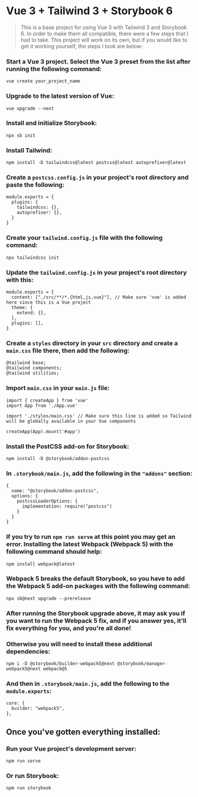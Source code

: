 # Vue 3 + Tailwind 3 + Storybook 6

> This is a base project for using Vue 3 with Tailwind 3 and Storybook 6. In order to make them all compatible, there were a few steps that I had to take. This project will work on its own, but if you would like to get it working yourself, the steps I took are below:

### Start a Vue 3 project. Select the Vue 3 preset from the list after running the following command:

```
vue create your_project_name
```

### Upgrade to the latest version of Vue:

```
vue upgrade --next
```

### Install and initialize Storybook:

```
npx sb init
```

### Install Tailwind:

```
npm install -D tailwindcss@latest postcss@latest autoprefixer@latest
```

### Create a `postcss.config.js` in your project's root directory and paste the following:

```
module.exports = {
  plugins: {
    tailwindcss: {},
    autoprefixer: {},
  }
}
```

### Create your `tailwind.config.js` file with the following command:

```
npx tailwindcss init
```

### Update the `tailwind.config.js` in your project's root directory with this:

```
module.exports = {
  content: ["./src/**/*.{html,js,vue}"], // Make sure 'vue' is added here since this is a Vue project
  theme: {
    extend: {},
  },
  plugins: [],
}
```

### Create a `styles` directory in your `src` directory and create a `main.css` file there, then add the following:

```
@tailwind base;
@tailwind components;
@tailwind utilities;
```

### Import `main.css` in your `main.js` file:

```
import { createApp } from 'vue'
import App from './App.vue'

import './styles/main.css' // Make sure this line is added so Tailwind will be globally available in your Vue components

createApp(App).mount('#app')
```

### Install the PostCSS add-on for Storybook:

```
npm install -D @storybook/addon-postcss
```

### In `.storybook/main.js`, add the following in the `"addons"` section:

```
{
  name: "@storybook/addon-postcss",
  options: {
    postcssLoaderOptions: {
      implementation: require("postcss")
    }
  }
}
```

### If you try to run `npm run serve` at this point you may get an error. Installing the latest Webpack (Webpack 5) with the following command should help:

```
npm install webpack@latest
```

### Webpack 5 breaks the default Storybook, so you have to add the Webpack 5 add-on packages with the following command:

```
npx sb@next upgrade --prerelease
```

### After running the Storybook upgrade above, it may ask you if you want to run the Webpack 5 fix, and if you answer yes, it'll fix everything for you, and you're all done!

### Otherwise you will need to install these additional dependencies:

```
npm i -D @storybook/builder-webpack5@next @storybook/manager-webpack5@next webpack@5
```

### And then in `.storybook/main.js`, add the following to the `module.exports`:

```
core: {
  builder: "webpack5",
},
```

## Once you've gotten everything installed:

### Run your Vue project's development server:

```
npm run serve
```

### Or run Storybook:

```
npm run storybook
```
